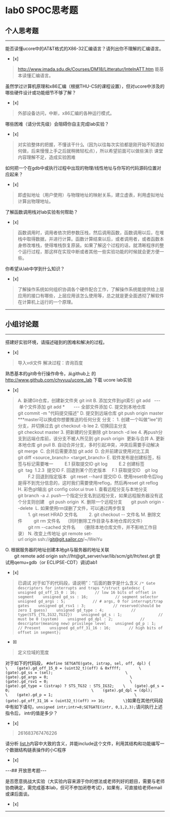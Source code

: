 # lab0 SPOC思考题

## 个人思考题

---

能否读懂ucore中的AT&T格式的X86-32汇编语言？请列出你不理解的汇编语言。
- [x]  

>  http://www.imada.sdu.dk/Courses/DM18/Litteratur/IntelnATT.htm
能基本读懂汇编语言。

虽然学过计算机原理和x86汇编（根据THU-CS的课程设置），但对ucore中涉及的哪些硬件设计或功能细节不够了解？
- [x]  

>   外部设备访问，中断，x86汇编的各种运行模式。


哪些困难（请分优先级）会阻碍你自主完成lab实验？
- [x]  

>   对实验整体的把握，不懂该干什么（因为以往每次实验都是刚开始不知道如何做，后来慢慢上手之后就稍微轻松点），所以希望前面可以做些演示
课堂内容理解不足，造成实验困难

如何把一个在gdb中或执行过程中出现的物理/线性地址与你写的代码源码位置对应起来？
- [x]  

>  即虚拟地址（用户使用）与物理地址的映射关系，建立虚表，利用虚拟地址计算出物理地址。

了解函数调用栈对lab实验有何帮助？
- [x]  

>   函数调用时，调用者依次把参数压栈，然后调用函数，函数调用以后，在堆栈中取得数据，并进行计算。函数计算结束以后，或者调用者，或者函数本身修改堆栈，使得堆栈恢复原装。如果了解这个过程的话，就清晰程序的整个运行过程，那这样在实现中断或者其他一些实验功能的时候就会更方便一些。

你希望从lab中学到什么知识？
- [x]  

>   了解操作系统如何组织协调各个硬件配合工作，了解操作系统能提供给上层应用的接口有哪些，上层应用该怎么使用等，总之就是更全面透彻了解软件在计算机上运行的一个原理。

---

## 小组讨论题

---

搭建好实验环境，请描述碰到的困难和解决的过程。
- [x]  

> 导入vdi文件 
  解决过程：咨询百度

熟悉基本的git命令行操作命令，从github上
的 http://www.github.com/chyyuu/ucore_lab 下载
ucore lab实验
- [x]  

> A. 新建Git仓库，创建新文件夹    git init
  B. 添加文件到git索引    git add <filename>  --- 单个文件添加
                          git add *　　--- 全部文件添加
  C. 提交到本地仓库       git commit -m "代码提交描述"
  D. 提交到远端仓库       git push origin master      ***master可以换成你想要推送的任何分支
  分支：
    1. 创建一个叫做"lee"的分支，并切换过去      git checkout -b lee
    2. 切换回主分支       git checkout master
    3. 把新建的分支删除     git branch -d lee
    4. 再push分支到远端仓库前，该分支不被人所见到 git push origin <branch>
  更新与合并
    A. 更新本地仓库 git pull
    B. 自动合并分支，多时引起冲突，冲突后需要手动解决 git merge <branch>
    C. 合并后需要添加 git add <branch>
    D. 合并前建议使用对比工具 git diff <source_branch> <target_branch>
    E. 软件发布是创建标签，标签与标记需要唯一
　　  E.1 获取提交ID git log
　　  E.2 创建标签 git  tag  1.2.3  提交ID
    F. 回退到某个历史版本
      　F.1 获取提交ID　git log
　　    F.2 回退到指定版本   git reset --hard 提交ID
    G. 使用reset命令后log是得不到充分信息的，这时我们需要使用reflog，然后再reset  git reflog
    H. 彩色git输出 git config color.ui true
    I. 查看远程分支与本地分支  git branch -a
    J. push一个指定分支名到远程分支，如果远程服务器没有这个分支则创建　git push origin <brancheName>
    K. 删除一个远程分支　　git push origin --delete <branchName>
    L. 如果使用rm误删了文件，可以通过两步恢复
　  　1. git reset HRAD 文件名
　　  2. git checkout -- 文件名
    M. 删除文件
　　  git rm 文件名    （同时删除工作目录与本地仓库的文件）
　　  git rm --cached 文件名     （删除本地仓库文件，并不影响工作目录）
    N. 改变上传地址  git remote set-url origin ssh://git@git.sailor.cn/~/WeiYu

O. 根据服务器的地址创建本地git与服务器的地址关联
　　git remote add origin ssh://lht@git_server/var/lib/scm/git/lht/test.git
尝试用qemu+gdb（or ECLIPSE-CDT）调试lab1
- [x]   

> 已调试
对于如下的代码段，请说明”：“后面的数字是什么含义
```/* Gate descriptors for interrupts and traps */struct gatedesc {    unsigned gd_off_15_0 : 16;        // low 16 bits of offset in segment    unsigned gd_ss : 16;            // segment selector    unsigned gd_args : 5;            // # args, 0 for interrupt/trap gates    unsigned gd_rsv1 : 3;            // reserved(should be zero I guess)    unsigned gd_type : 4;            // type(STS_{TG,IG32,TG32})    unsigned gd_s : 1;                // must be 0 (system)    unsigned gd_dpl : 2;            // descriptor(meaning new) privilege level    unsigned gd_p : 1;                // Present    unsigned gd_off_31_16 : 16;        // high bits of offset in segment};```
- [x]  

>   定义位域的宽度
 
对于如下的代码段，
```#define SETGATE(gate, istrap, sel, off, dpl) {            \    (gate).gd_off_15_0 = (uint32_t)(off) & 0xffff;        \    (gate).gd_ss = (sel);                                \    (gate).gd_args = 0;                                    \    (gate).gd_rsv1 = 0;                                    \    (gate).gd_type = (istrap) ? STS_TG32 : STS_IG32;    \    (gate).gd_s = 0;                                    \    (gate).gd_dpl = (dpl);                                \    (gate).gd_p = 1;                                    \    (gate).gd_off_31_16 = (uint32_t)(off) >> 16;        \}```如果在其他代码段中有如下语句，```unsigned intr;intr=8;SETGATE(intr, 0,1,2,3);```请问执行上述指令后， intr的值是多少？
- [x]   

> 261683767476226

请分析 [list.h](https://github.com/chyyuu/ucore_lab/blob/master/labcodes/lab2/libs/list.h)内容中大致的含义，并能include这个文件，利用其结构和功能编写一个数据结构链表操作的小C程序
- [x] 

> 

---## 开放思考题---

是否愿意挑战大实验（大实验内容来源于你的想法或老师列好的题目，需要与老师协商确定，需完成基本lab，但可不参加闭卷考试），如果有，可直接给老师email或课后面谈。
- [x]

>  
---

